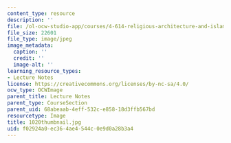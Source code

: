 ```yaml
---
content_type: resource
description: ''
file: /ol-ocw-studio-app/courses/4-614-religious-architecture-and-islamic-cultures-fall-2002/f02924a0ec364ae4544c0e9d0a28b3a4_1020thumbnail.jpg
file_size: 22601
file_type: image/jpeg
image_metadata:
  caption: ''
  credit: ''
  image-alt: ''
learning_resource_types:
- Lecture Notes
license: https://creativecommons.org/licenses/by-nc-sa/4.0/
ocw_type: OCWImage
parent_title: Lecture Notes
parent_type: CourseSection
parent_uid: 68abeaab-4eff-532c-e858-18d3ffb567bd
resourcetype: Image
title: 1020thumbnail.jpg
uid: f02924a0-ec36-4ae4-544c-0e9d0a28b3a4
---
```

